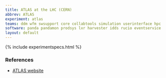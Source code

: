 ```yaml
---
title: ATLAS at the LHC (CERN)
abbrev: ATLAS
experiment: atlas
teams: ddm wfm swsupport core collabtools simulation userinterface hpc databases datapreservation eventdata
software: panda pandamon prodsys lxr harvester idds rucio eventservice athena rootframework acts data-carousel
layout: default
---
```


{% include experimentspecs.html %}

### References

- [ATLAS website](https://atlas.cern/)

